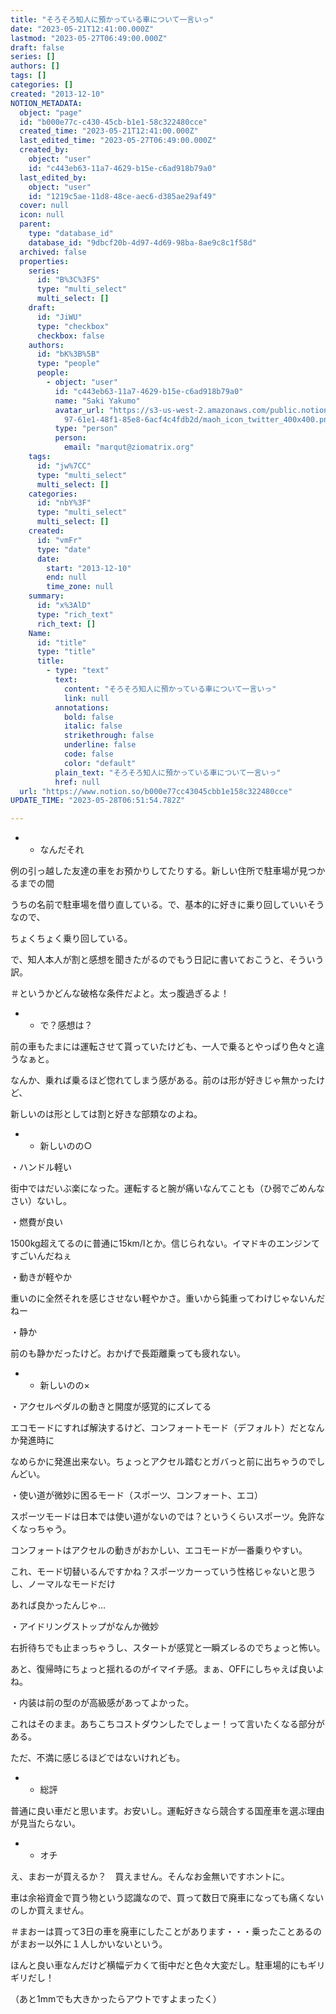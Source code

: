 ```yaml
---
title: "そろそろ知人に預かっている車について一言いっ"
date: "2023-05-21T12:41:00.000Z"
lastmod: "2023-05-27T06:49:00.000Z"
draft: false
series: []
authors: []
tags: []
categories: []
created: "2013-12-10"
NOTION_METADATA:
  object: "page"
  id: "b000e77c-c430-45cb-b1e1-58c322480cce"
  created_time: "2023-05-21T12:41:00.000Z"
  last_edited_time: "2023-05-27T06:49:00.000Z"
  created_by:
    object: "user"
    id: "c443eb63-11a7-4629-b15e-c6ad918b79a0"
  last_edited_by:
    object: "user"
    id: "1219c5ae-11d8-48ce-aec6-d385ae29af49"
  cover: null
  icon: null
  parent:
    type: "database_id"
    database_id: "9dbcf20b-4d97-4d69-98ba-8ae9c8c1f58d"
  archived: false
  properties:
    series:
      id: "B%3C%3FS"
      type: "multi_select"
      multi_select: []
    draft:
      id: "JiWU"
      type: "checkbox"
      checkbox: false
    authors:
      id: "bK%3B%5B"
      type: "people"
      people:
        - object: "user"
          id: "c443eb63-11a7-4629-b15e-c6ad918b79a0"
          name: "Saki Yakumo"
          avatar_url: "https://s3-us-west-2.amazonaws.com/public.notion-static.com/3ad1c4\
            97-61e1-48f1-85e8-6acf4c4fdb2d/maoh_icon_twitter_400x400.png"
          type: "person"
          person:
            email: "marqut@ziomatrix.org"
    tags:
      id: "jw%7CC"
      type: "multi_select"
      multi_select: []
    categories:
      id: "nbY%3F"
      type: "multi_select"
      multi_select: []
    created:
      id: "vmFr"
      type: "date"
      date:
        start: "2013-12-10"
        end: null
        time_zone: null
    summary:
      id: "x%3AlD"
      type: "rich_text"
      rich_text: []
    Name:
      id: "title"
      type: "title"
      title:
        - type: "text"
          text:
            content: "そろそろ知人に預かっている車について一言いっ"
            link: null
          annotations:
            bold: false
            italic: false
            strikethrough: false
            underline: false
            code: false
            color: "default"
          plain_text: "そろそろ知人に預かっている車について一言いっ"
          href: null
  url: "https://www.notion.so/b000e77cc43045cbb1e158c322480cce"
UPDATE_TIME: "2023-05-28T06:51:54.782Z"

---
```

<link rel="stylesheet" href="https://cdn.jsdelivr.net/npm/katex@0.16.2/dist/katex.min.css" integrity="sha384-bYdxxUwYipFNohQlHt0bjN/LCpueqWz13HufFEV1SUatKs1cm4L6fFgCi1jT643X" crossorigin="anonymous">

- * なんだそれ

例の引っ越した友達の車をお預かりしてたりする。新しい住所で駐車場が見つかるまでの間


うちの名前で駐車場を借り直している。で、基本的に好きに乗り回していいそうなので、


ちょくちょく乗り回している。


で、知人本人が割と感想を聞きたがるのでもう日記に書いておこうと、そういう訳。


＃というかどんな破格な条件だよと。太っ腹過ぎるよ！

- * で？感想は？

前の車もたまには運転させて貰っていたけども、一人で乗るとやっぱり色々と違うなぁと。


なんか、乗れば乗るほど惚れてしまう感がある。前のは形が好きじゃ無かったけど、


新しいのは形としては割と好きな部類なのよね。

- * 新しいのの○

・ハンドル軽い


街中ではだいぶ楽になった。運転すると腕が痛いなんてことも（ひ弱でごめんなさい）ないし。


・燃費が良い


1500kg超えてるのに普通に15km/lとか。信じられない。イマドキのエンジンてすごいんだねぇ


・動きが軽やか


重いのに全然それを感じさせない軽やかさ。重いから鈍重ってわけじゃないんだねー


・静か


前のも静かだったけど。おかげで長距離乗っても疲れない。

- * 新しいのの×

・アクセルペダルの動きと開度が感覚的にズレてる


エコモードにすれば解決するけど、コンフォートモード（デフォルト）だとなんか発進時に


なめらかに発進出来ない。ちょっとアクセル踏むとガバっと前に出ちゃうのでしんどい。


・使い道が微妙に困るモード（スポーツ、コンフォート、エコ）


スポーツモードは日本では使い道がないのでは？というくらいスポーツ。免許なくなっちゃう。


コンフォートはアクセルの動きがおかしい、エコモードが一番乗りやすい。


これ、モード切替いるんですかね？スポーツカーっていう性格じゃないと思うし、ノーマルなモードだけ


あれば良かったんじゃ…


・アイドリングストップがなんか微妙


右折待ちでも止まっちゃうし、スタートが感覚と一瞬ズレるのでちょっと怖い。


あと、復帰時にちょっと揺れるのがイマイチ感。まぁ、OFFにしちゃえば良いよね。


・内装は前の型のが高級感があってよかった。


これはそのまま。あちこちコストダウンしたでしょー！って言いたくなる部分がある。


ただ、不満に感じるほどではないけれども。

- * 総評

普通に良い車だと思います。お安いし。運転好きなら競合する国産車を選ぶ理由が見当たらない。

- * オチ

え、まおーが買えるか？　買えません。そんなお金無いですホントに。


車は余裕資金で買う物という認識なので、買って数日で廃車になっても痛くないのしか買えません。


＃まおーは買って3日の車を廃車にしたことがあります・・・乗ったことあるのがまおー以外に１人しかいないという。


ほんと良い車なんだけど横幅デカくて街中だと色々大変だし。駐車場的にもギリギリだし！


（あと1mmでも大きかったらアウトですよまったく）

